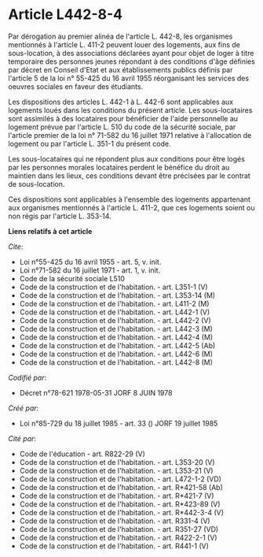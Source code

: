 # Article L442-8-4

Par dérogation au premier alinéa de l'article L. 442-8, les organismes mentionnés à l'article L. 411-2 peuvent louer des
logements, aux fins de sous-location, à des associations déclarées ayant pour objet de loger à titre temporaire des personnes
jeunes répondant à des conditions d'âge définies par décret en Conseil d'Etat et aux établissements publics définis par
l'article 5 de la loi n° 55-425 du 16 avril 1955 réorganisant les services des oeuvres sociales en faveur des étudiants.

Les dispositions des articles L. 442-1 à L. 442-6 sont applicables aux logements loués dans les conditions du présent
article. Les sous-locataires sont assimilés à des locataires pour bénéficier de l'aide personnelle au logement prévue par
l'article L. 510 du code de la sécurité sociale, par l'article premier de la loi n° 71-582 du 16 juillet 1971 relative à
l'allocation de logement ou par l'article L. 351-1 du présent code.

Les sous-locataires qui ne répondent plus aux conditions pour être logés par les personnes morales locataires perdent le
bénéfice du droit au maintien dans les lieux, ces conditions devant être précisées par le contrat de sous-location.

Ces dispositions sont applicables à l'ensemble des logements appartenant aux organismes mentionnés à l'article L. 411-2, que
ces logements soient ou non régis par l'article L. 353-14.

**Liens relatifs à cet article**

_Cite_:

  - Loi n°55-425 du 16 avril 1955 - art. 5, v. init.
  - Loi n°71-582 du 16 juillet 1971 - art. 1, v. init.
  - Code de la sécurité sociale L510
  - Code de la construction et de l'habitation. - art. L351-1 (V)
  - Code de la construction et de l'habitation. - art. L353-14 (M)
  - Code de la construction et de l'habitation. - art. L411-2 (M)
  - Code de la construction et de l'habitation. - art. L442-1 (V)
  - Code de la construction et de l'habitation. - art. L442-2 (V)
  - Code de la construction et de l'habitation. - art. L442-3 (M)
  - Code de la construction et de l'habitation. - art. L442-4 (M)
  - Code de la construction et de l'habitation. - art. L442-5 (Ab)
  - Code de la construction et de l'habitation. - art. L442-6 (M)
  - Code de la construction et de l'habitation. - art. L442-8 (M)

_Codifié par_:

  - Décret n°78-621 1978-05-31 JORF 8 JUIN 1978

_Créé par_:

  - Loi n°85-729 du 18 juillet 1985 - art. 33 () JORF 19 juillet 1985

_Cité par_:

  - Code de l'éducation - art. R822-29 (V)
  - Code de la construction et de l'habitation. - art. L353-20 (V)
  - Code de la construction et de l'habitation. - art. L353-21 (V)
  - Code de la construction et de l'habitation. - art. L472-1-2 (VD)
  - Code de la construction et de l'habitation. - art. R*421-58 (Ab)
  - Code de la construction et de l'habitation. - art. R*421-7 (V)
  - Code de la construction et de l'habitation. - art. R*423-89 (V)
  - Code de la construction et de l'habitation. - art. R*442-3-4 (V)
  - Code de la construction et de l'habitation. - art. R331-4 (V)
  - Code de la construction et de l'habitation. - art. R351-27 (VD)
  - Code de la construction et de l'habitation. - art. R422-2-1 (V)
  - Code de la construction et de l'habitation. - art. R441-1 (V)
